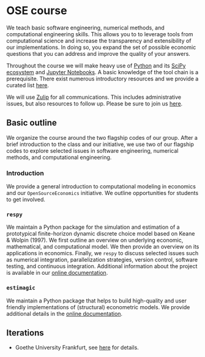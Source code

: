 # OSE course

We teach basic software engineering, numerical methods, and computational engineering skills. This allows you to to leverage tools from computational science and increase the transparency and extensibility of our implementations. In doing so, you expand the set of possible economic questions that you can address and improve the quality of your answers.

Throughout the course we will make heavy use of [Python](https://www.python.org) and its [SciPy ecosystem](https://www.scipy.org) and [Jupyter Notebooks](https://jupyter.org). A basic knowledge of the tool chain is a prerequisite. There exist numerous introductory resources and we provide a curated list [here](https://github.com/HumanCapitalAnalysis/general-resources).

We will use [Zulip](https://zulipchat.com/) for all communications. This includes administrative issues, but also resources to follow up. Please be sure to join us [here](https://ose.zulipchat.com/join/dw3ysawvg0dg3c92uwkf68c6).

## Basic outline

We organize the course around the two flagship codes of our group. After a brief introduction to the class and our initiative, we use two of our flagship codes to explore selected issues in software engineering, numerical methods, and computational engineering.

### Introduction

We provide a general introduction to computational modeling in economics and our `OpenSourceEconomics` initiative. We outline opportunities for students to get involved.

### `respy`

We maintain a Python package for the simulation and estimation of a prototypical finite-horizon dynamic discrete choice model based on Keane & Wolpin (1997). We first outline an overview on underlying economic, mathematical, and computational model. We then provide an overview on its applications in economics. Finally, we `respy` to discuss selected issues such as numerical integration, parallelization strategies, version control, software testing, and continuous integration. Additional information about the project is available in our [online documentation](https://respy.readthedocs.io).

### `estimagic`

We maintain a Python package that helps to build high-quality and user friendly implementations of (structural) econometric models. We provide additional details in the [online documentation](https://estimagic.readthedocs.io).

## Iterations

* Goethe University Frankfurt, see [here](https://github.com/OpenSourceEconomics/ose-course/blob/master/iterations/goethe-university-frankfurt/README.md) for details.
